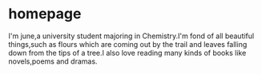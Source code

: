 # homepage
I'm june,a university student majoring in Chemistry.I'm fond of all beautiful things,such as flours which are coming out by the trail and leaves falling down from the tips of a tree.I also love reading many kinds of books like novels,poems and dramas.
